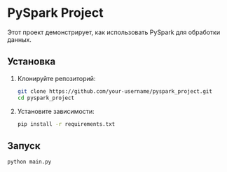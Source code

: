 # PySpark Project

Этот проект демонстрирует, как использовать PySpark для обработки данных.


## Установка

1. Клонируйте репозиторий:
    ```sh
    git clone https://github.com/your-username/pyspark_project.git
    cd pyspark_project
    ```

2. Установите зависимости:
    ```sh
    pip install -r requirements.txt
    ```

## Запуск

```sh
python main.py

